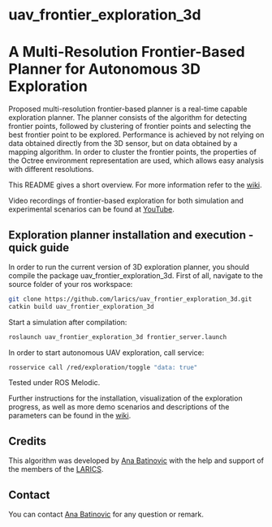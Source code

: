# uav_frontier_exploration_3d

# A Multi-Resolution Frontier-Based Planner for Autonomous 3D Exploration

Proposed multi-resolution frontier-based planner is a real-time capable exploration planner.
The planner consists of the algorithm for detecting frontier points, followed by clustering of frontier points and selecting the best
frontier point to be explored. Performance is achieved by not relying on data obtained directly 
from the 3D sensor, but on data obtained by a mapping algorithm. In order to cluster the frontier points,
the properties of the Octree environment representation are used, which allows easy analysis with
different resolutions. 

This README gives a short overview. For more information refer to the [wiki](https://github.com/larics/uav_frontier_exploration_3d/wiki). 

Video recordings of frontier-based exploration for both simulation and experimental scenarios can be found at [YouTube](https://www.youtube.com/playlist?list=PLC0C6uwoEQ8a88D6cKfa81Hfo_s_qVZxf).

## Exploration planner installation and execution - quick guide

In order to run the current version of 3D exploration planner, you should compile the package uav_frontier_exploration_3d. 
First of all, navigate to the source folder of your ros workspace:

```sh
git clone https://github.com/larics/uav_frontier_exploration_3d.git
catkin build uav_frontier_exploration_3d
```

Start a simulation after compilation:

```sh
roslaunch uav_frontier_exploration_3d frontier_server.launch
```
In order to start autonomous UAV exploration, call service:

```sh
rosservice call /red/exploration/toggle "data: true"
```
Tested under ROS Melodic.

Further instructions for the installation, visualization of the exploration progress,
as well as more demo scenarios and descriptions of the parameters can be found in the [wiki](https://github.com/larics/uav_frontier_exploration_3d/wiki).

## Credits

This algorithm was developed by [Ana Batinovic](mailto:ana.batinovic@fer.hr) 
with the help and support of the members of the [LARICS](https://larics.fer.hr/).

## Contact

You can contact [Ana Batinovic](mailto:ana.batinovic@fer.hr) for any question or remark. 

